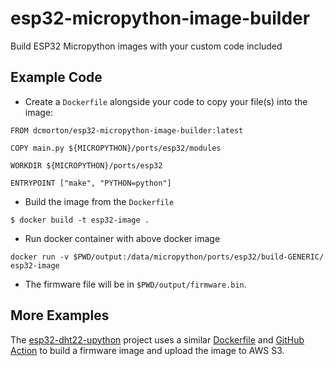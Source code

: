 # esp32-micropython-image-builder
Build ESP32 Micropython images with your custom code included

## Example Code
- Create a `Dockerfile` alongside your code to copy your file(s) into the image:

```
FROM dcmorton/esp32-micropython-image-builder:latest

COPY main.py ${MICROPYTHON}/ports/esp32/modules

WORKDIR ${MICROPYTHON}/ports/esp32

ENTRYPOINT ["make", "PYTHON=python"]
```

- Build the image from the `Dockerfile`
```
$ docker build -t esp32-image .
```

- Run docker container with above docker image
```
docker run -v $PWD/output:/data/micropython/ports/esp32/build-GENERIC/ esp32-image
```

- The firmware file will be in `$PWD/output/firmware.bin`.

## More Examples
The [esp32-dht22-upython](https://github.com/dcmorton/esp32-dht22-upython) project uses a similar [Dockerfile](https://github.com/dcmorton/esp32-dht22-upython/blob/master/Dockerfile) and [GitHub Action](https://github.com/dcmorton/esp32-dht22-upython/blob/master/.github/workflows/build.yml) to build a firmware image and upload the image to AWS S3.
